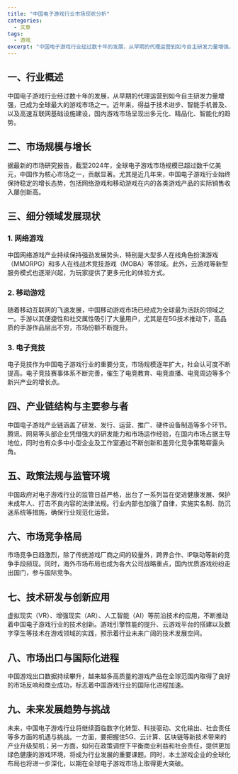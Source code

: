 ```yaml
---
title: "中国电子游戏行业市场现状分析"
categories:
  - 文章
tags:
  - 游戏
excerpt: "中国电子游戏行业经过数十年的发展，从早期的代理运营到如今自主研发力量增强，已成为全球最大的游戏市场之一"
---
```


## 一、行业概述

中国电子游戏行业经过数十年的发展，从早期的代理运营到如今自主研发力量增强，已成为全球最大的游戏市场之一。近年来，得益于技术进步、智能手机普及、以及高速互联网基础设施建设，国内游戏市场呈现出多元化、精品化、智能化的趋势。

## 二、市场规模与增长

据最新的市场研究报告，截至2024年，全球电子游戏市场规模已超过数千亿美元，中国作为核心市场之一，贡献显著。尤其是近几年来，中国电子游戏行业始终保持稳定的增长态势，包括网络游戏和移动游戏在内的各类游戏产品的实际销售收入屡创新高。

## 三、细分领域发展现状

### 1. 网络游戏

中国网络游戏产业持续保持强劲发展势头，特别是大型多人在线角色扮演游戏（MMORPG）和多人在线战术竞技游戏（MOBA）等领域。此外，云游戏等新型服务模式也逐渐兴起，为玩家提供了更多元化的体验方式。

### 2. 移动游戏

随着移动互联网的飞速发展，中国移动游戏市场已经成为全球最为活跃的领域之一。手游以其便捷性和社交属性吸引了大量用户，尤其是在5G技术推动下，高品质的手游作品层出不穷，市场份额不断提升。

### 3. 电子竞技

电子竞技作为中国电子游戏行业的重要分支，市场规模逐年扩大，社会认可度不断提高。电子竞技赛事体系不断完善，催生了电竞教育、电竞直播、电竞周边等多个新兴产业的增长点。

## 四、产业链结构与主要参与者

中国电子游戏产业链涵盖了研发、发行、运营、推广、硬件设备制造等多个环节。腾讯、网易等头部企业凭借强大的研发能力和市场运作经验，在国内市场占据主导地位，同时也有众多中小型企业及工作室通过不断创新和差异化竞争策略崭露头角。

## 五、政策法规与监管环境

中国政府对电子游戏行业的监管日益严格，出台了一系列旨在促进健康发展、保护未成年人、打击不良内容的法律法规。行业内部也加强了自律，实施实名制、防沉迷系统等措施，确保行业规范化运营。

## 六、市场竞争格局

市场竞争日趋激烈，除了传统游戏厂商之间的较量外，跨界合作、IP联动等新的竞争手段频现。同时，海外市场布局也成为各大公司战略重点，国内优质游戏纷纷走出国门，参与国际竞争。

## 七、技术研发与创新应用

虚拟现实（VR）、增强现实（AR）、人工智能（AI）等前沿技术的应用，不断推动着中国电子游戏行业的技术创新。游戏引擎性能的提升、云游戏平台的搭建以及数字孪生等技术在游戏领域的实践，预示着行业未来广阔的技术发展空间。

## 八、市场出口与国际化进程

中国游戏出口数据持续攀升，越来越多高质量的游戏产品在全球范围内取得了良好的市场反响和商业成功，标志着中国游戏行业的国际化进程加速。

## 九、未来发展趋势与挑战

未来，中国电子游戏行业将继续面临数字化转型、科技驱动、文化输出、社会责任等多方面的机遇与挑战。一方面，要把握住5G、云计算、区块链等新技术带来的产业升级契机；另一方面，如何在政策调控下平衡商业利益和社会责任，提供更加绿色健康的游戏环境，将成为行业发展的重要课题。同时，本土游戏企业的全球化布局也将进一步深化，以期在全球电子游戏市场上取得更大突破。
